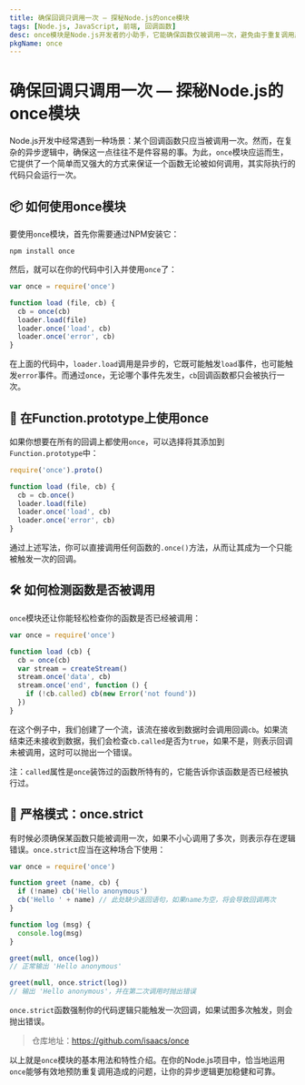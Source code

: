 ```yaml
---
title: 确保回调只调用一次 — 探秘Node.js的once模块
tags: [Node.js, JavaScript, 前端, 回调函数]
desc: once模块是Node.js开发者的小助手，它能确保函数仅被调用一次，避免由于重复调用产生的不必要的问题。本文将详细探讨这一模块的使用方法。
pkgName: once
---
```


# 确保回调只调用一次 — 探秘Node.js的once模块

Node.js开发中经常遇到一种场景：某个回调函数只应当被调用一次。然而，在复杂的异步逻辑中，确保这一点往往不是件容易的事。为此，`once`模块应运而生，它提供了一个简单而又强大的方式来保证一个函数无论被如何调用，其实际执行的代码只会运行一次。

## 📦 如何使用once模块

要使用`once`模块，首先你需要通过NPM安装它：

```shell
npm install once
```

然后，就可以在你的代码中引入并使用`once`了：

```javascript
var once = require('once')

function load (file, cb) {
  cb = once(cb)
  loader.load(file)
  loader.once('load', cb)
  loader.once('error', cb)
}
```

在上面的代码中，`loader.load`调用是异步的，它既可能触发`load`事件，也可能触发`error`事件。而通过`once`，无论哪个事件先发生，`cb`回调函数都只会被执行一次。

## 🚀 在Function.prototype上使用once

如果你想要在所有的回调上都使用`once`，可以选择将其添加到`Function.prototype`中：

```javascript
require('once').proto()

function load (file, cb) {
  cb = cb.once()
  loader.load(file)
  loader.once('load', cb)
  loader.once('error', cb)
}
```

通过上述写法，你可以直接调用任何函数的`.once()`方法，从而让其成为一个只能被触发一次的回调。

## 🛠 如何检测函数是否被调用

`once`模块还让你能轻松检查你的函数是否已经被调用：

```javascript
var once = require('once')

function load (cb) {
  cb = once(cb)
  var stream = createStream()
  stream.once('data', cb)
  stream.once('end', function () {
    if (!cb.called) cb(new Error('not found'))
  })
}
```

在这个例子中，我们创建了一个流，该流在接收到数据时会调用回调`cb`。如果流结束还未接收到数据，我们会检查`cb.called`是否为`true`，如果不是，则表示回调未被调用，这时可以抛出一个错误。

注：`called`属性是`once`装饰过的函数所特有的，它能告诉你该函数是否已经被执行过。

## 🎉 严格模式：once.strict

有时候必须确保某函数只能被调用一次，如果不小心调用了多次，则表示存在逻辑错误。`once.strict`应当在这种场合下使用：

```javascript
var once = require('once')

function greet (name, cb) {
  if (!name) cb('Hello anonymous')
  cb('Hello ' + name) // 此处缺少返回语句，如果name为空，将会导致回调两次
}

function log (msg) {
  console.log(msg)
}

greet(null, once(log))
// 正常输出 'Hello anonymous'

greet(null, once.strict(log))
// 输出 'Hello anonymous'，并在第二次调用时抛出错误
```

`once.strict`函数强制你的代码逻辑只能触发一次回调，如果试图多次触发，则会抛出错误。

> 仓库地址：https://github.com/isaacs/once

以上就是`once`模块的基本用法和特性介绍。在你的Node.js项目中，恰当地运用`once`能够有效地预防重复调用造成的问题，让你的异步逻辑更加稳健和可靠。